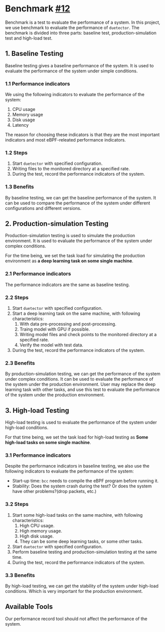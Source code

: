 # Benchmark [#12](https://github.com/hitsz-ids/duetector/issues/12)

Benchmark is a test to evaluate the performance of a system. In this project, we use benchmark to evaluate the performance of `duetector`. The benchmark is divided into three parts: baseline test, production-simulation test and high-load test.

## 1. Baseline Testing

Baseline testing gives a baseline performance of the system. It is used to evaluate the performance of the system under simple conditions.

### 1.1 Performance indicators

We using the following indicators to evaluate the performance of the system:

1. CPU usage
2. Memory usage
3. Disk usage
4. Latency

The reason for choosing these indicators is that they are the most important indicators and most eBPF-releated performance indicators.

### 1.2 Steps

1. Start `duetector` with specified configuration.
2. Writing files to the monitored directory at a specified rate.
3. During the test, record the performance indicators of the system.


### 1.3 Benefits

By baseline testing, we can get the baseline performance of the system. It can be used to compare the performance of the system under different configurations and different versions.

## 2. Production-simulation Testing

Production-simulation testing is used to simulate the production environment. It is used to evaluate the performance of the system under complex conditions.

For the time being, we set the task load for simulating the production environment as **a deep learning task on some single machine**.

### 2.1 Performance indicators

The performance indicators are the same as baseline testing.

### 2.2 Steps

1. Start `duetector` with specified configuration.
2. Start a deep learning task on the same machine, with following characteristics:
   1. With data pre-processing and post-processing.
   2. Traing model with GPU if possible.
   3. Writing model files and check points to the monitored directory at a specified rate.
   4. Verify the model with test data.
3. During the test, record the performance indicators of the system.

### 2.3 Benefits

By production-simulation testing, we can get the performance of the system under complex conditions. It can be used to evaluate the performance of the system under the production environment. User may replace the deep learning task with other tasks, and use this test to evaluate the performance of the system under the production environment.

## 3. High-load Testing

High-load testing is used to evaluate the performance of the system under high-load conditions.

For that time being, we set the task load for high-load testing as **Some high-load tasks on some single machine**.

### 3.1 Performance indicators

Despite the performance indicators in baseline testing, we also use the following indicators to evaluate the performance of the system:

- Start-up time: `bcc` needs to compile the eBPF program before running it.
- Stability: Does the system crash during the test? Or does the system have other problems?(drop packets, etc.)

### 3.2 Steps

1. Start some high-load tasks on the same machine, with following characteristics:
   1. High CPU usage.
   2. High memory usage.
   3. High disk usage.
   4. They can be some deep learning tasks, or some other tasks.
2. Start `duetector` with specified configuration.
3. Perform baseline testing and production-simulation testing at the same time.
4. During the test, record the performance indicators of the system.


### 3.3 Benefits

By high-load testing, we can get the stability of the system under high-load conditions. Which is very important for the production environment.

## Available Tools

Our performance record tool should not affect the performance of the system.
